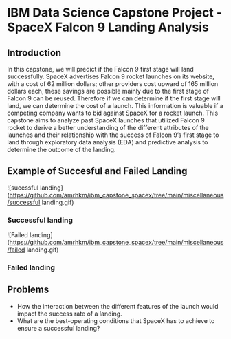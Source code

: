 # IBM Data Science Capstone Project - SpaceX Falcon 9 Landing Analysis

## Introduction

In this capstone, we will predict if the Falcon 9 first stage will land successfully. 
SpaceX advertises Falcon 9 rocket launches on its website, with a cost of 62 million dollars; other providers cost upward of 165 million dollars each, these savings are possible mainly due to the first stage of Falcon 9 can be reused. Therefore if we can determine if the first stage will land, we can determine the cost of a launch. This information is valuable if a competing company wants to bid against SpaceX for a rocket launch. This capstone aims to analyze past SpaceX launches that utilized Falcon 9 rocket to derive a better understanding of the different attributes of the launches and their relationship with the success of Falcon 9’s first stage to land through exploratory data analysis (EDA) and predictive analysis to determine the outcome of the landing.

## Example of Succesful and Failed Landing

![sucessful landing](https://github.com/amrhkm/ibm_capstone_spacex/tree/main/miscellaneous/successful landing.gif)
### Successful landing

![Failed landing](https://github.com/amrhkm/ibm_capstone_spacex/tree/main/miscellaneous/failed landing.gif)
### Failed landing

## Problems
- How the interaction between the different features of the launch would impact the success rate of a landing.
- What are the best-operating conditions that SpaceX has to achieve to ensure a successful landing?

